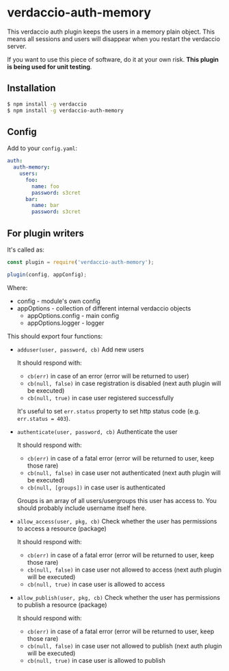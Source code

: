 # verdaccio-auth-memory

This verdaccio auth plugin keeps the users in a memory plain object.
This means all sessions and users will disappear when you restart the verdaccio server.

If you want to use this piece of software, do it at your own risk. **This plugin is being used for unit testing**.

## Installation

```sh
$ npm install -g verdaccio
$ npm install -g verdaccio-auth-memory
```

## Config

Add to your `config.yaml`:

```yaml
auth:
  auth-memory:
    users:
      foo:
        name: foo
        password: s3cret
      bar:
        name: bar
        password: s3cret
```

## For plugin writers

It's called as:

```js
const plugin = require('verdaccio-auth-memory');

plugin(config, appConfig);
```

Where:

 - config - module's own config
 - appOptions - collection of different internal verdaccio objects
   - appOptions.config - main config
   - appOptions.logger - logger

This should export four functions:

 - `adduser(user, password, cb)` Add new users

   It should respond with:
    - `cb(err)` in case of an error (error will be returned to user)
    - `cb(null, false)` in case registration is disabled (next auth plugin will be executed)
    - `cb(null, true)` in case user registered successfully

   It's useful to set `err.status` property to set http status code (e.g. `err.status = 403`).

 - `authenticate(user, password, cb)` Authenticate the user

   It should respond with:
    - `cb(err)` in case of a fatal error (error will be returned to user, keep those rare)
    - `cb(null, false)` in case user not authenticated (next auth plugin will be executed)
    - `cb(null, [groups])` in case user is authenticated

   Groups is an array of all users/usergroups this user has access to. You should probably include username itself here.

 - `allow_access(user, pkg, cb)` Check whether the user has permissions to access a resource (package)

   It should respond with:
    - `cb(err)` in case of a fatal error (error will be returned to user, keep those rare)
    - `cb(null, false)` in case user not allowed to access (next auth plugin will be executed)
    - `cb(null, true)` in case user is allowed to access

 - `allow_publish(user, pkg, cb)` Check whether the user has permissions to publish a resource (package)

   It should respond with:
    - `cb(err)` in case of a fatal error (error will be returned to user, keep those rare)
    - `cb(null, false)` in case user not allowed to publish (next auth plugin will be executed)
    - `cb(null, true)` in case user is allowed to publish

